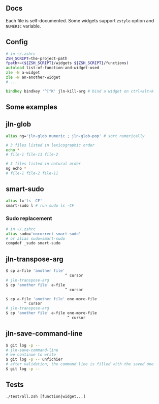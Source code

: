 ## Docs

Each file is self-documented. Some widgets support `zstyle` option and `NUMERIC` variable.


## Config

```zsh
# in ~/.zshrc
ZSH_SCRIPT=the-project-path
fpath+=(${ZSH_SCRIPT}/widgets ${ZSH_SCRIPT}/functions)
autoload list-of-function-and-widget-used
zle -N a-widget
zle -N an-another-widget
# ...

bindkey bindkey '^[^K' jln-kill-arg # bind a widget on ctrl+alt+k
```


## Some examples

## jln-glob

```zsh
alias ng='jln-glob numeric ; jln-glob-pop' # sort numerically

# 3 files listed in lexicographic order
echo *
# file-1 file-11 file-2

# 3 files listed in natural order
ng echo *
# file-1 file-2 file-11
```

## smart-sudo

```zsh
alias l='ls -CF'
smart-sudo l # run sudo ls -CF
```

### Sudo replacement

```zsh
# in ~/.zshrc
alias sudo='nocorrect smart-sudo'
# or alias sudo=smart-sudo
compdef _sudo smart-sudo
```

## jln-transpose-arg

```zsh
$ cp a-file 'another file'
                          ^ cursor
# jln-transpose-arg
$ cp 'another file' a-file
                          ^ cursor
```

```zsh
$ cp a-file 'another file' one-more-file
        ^ cursor
# jln-transpose-arg
$ cp 'another file' a-file one-more-file
                           ^ cursor
```

## jln-save-command-line

```zsh
$ git log -p --
# jln-save-command-line
# we continue to write
$ git log -p -- unfichier
# after validation, the command line is filled with the saved one
$ git log -p --
```

## Tests

    ./test/all.zsh [function|widget...]
